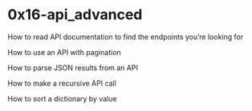 # 0x16-api_advanced


How to read API documentation to find the endpoints you’re looking for

How to use an API with pagination

How to parse JSON results from an API

How to make a recursive API call

How to sort a dictionary by value

